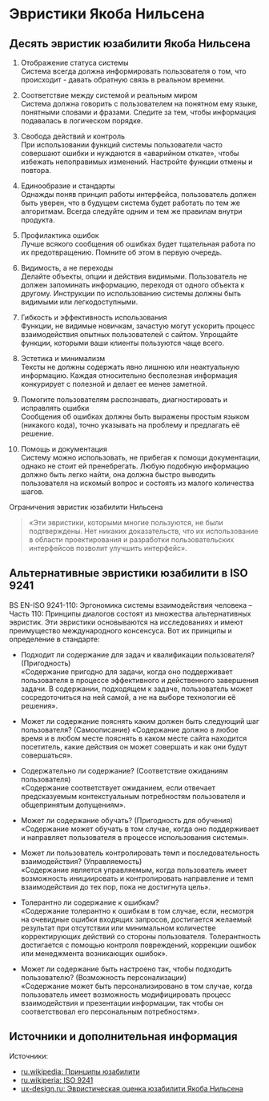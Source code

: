 # Эвристики Якоба Нильсена


## Десять эвристик юзабилити Якоба Нильсена


1. Отображение статуса системы  
Система всегда должна информировать пользователя о том, что происходит - давать обратную связь в реальном времени.

2. Соответствие между системой и реальным миром  
Система должна говорить с пользователем на понятном ему языке, понятными словами и фразами. Следите за тем, чтобы информация подавалась в логическом порядке.

3. Свобода действий и контроль  
При использовании функций системы пользователи часто совершают ошибки и нуждаются в «аварийном откате», чтобы избежать непоправимых изменений. Настройте функции отмены и повтора.

4. Единообразие и стандарты  
Однажды поняв принцип работы интерфейса, пользователь должен быть уверен, что в будущем система будет работать по тем же алгоритмам. Всегда следуйте одним и тем же правилам внутри продукта.

5. Профилактика ошибок  
Лучше всякого сообщения об ошибках будет тщательная работа по их предотвращению. Помните об этом в первую очередь.

6. Видимость, а не переходы  
Делайте объекты, опции и действия видимыми. Пользователь не должен запоминать информацию, переходя от одного объекта к другому. Инструкции по использованию системы должны быть видимыми или легкодоступными. 

7. Гибкость и эффективность использования  
Функции, не видимые новичкам, зачастую могут ускорить процесс взаимодействия опытных пользователей с сайтом. Упрощайте функции, которыми ваши клиенты пользуются чаще всего.

8. Эстетика и минимализм  
Тексты не должны содержать явно лишнюю или неактуальную информацию. Каждая относительно бесполезная информация конкурирует с полезной и делает ее менее заметной.

9. Помогите пользователям распознавать, диагностировать и исправлять ошибки  
Сообщения об ошибках должны быть выражены простым языком (никакого кода), точно указывать на проблему и предлагать её решение.

10. Помощь и документация  
Систему можно использовать, не прибегая к помощи документации, однако не стоит ей пренебрегать. Любую подобную информацию должно быть легко найти, она должна быстро выводить пользователя на искомый вопрос и состоять из малого количества шагов.

Ограничения эвристик юзабилити Нильсена
> «Эти эвристики, которыми многие пользуются, не были подтверждены. Нет никаких доказательств, что их использование в области проектирования и разработки пользовательских интерфейсов позволит улучшить интерфейс».


## Альтернативные эвристики юзабилити в ISO 9241


BS EN-ISO 9241-110: Эргономика системы взаимодействия человека – Часть 110: Принципы диалогов состоят из множества альтернативных эвристик. Эти эвристики основываются на исследованиях и имеют преимущество международного консенсуса. Вот их принципы и определение в стандарте:

- Подходит ли содержание для задач и квалификации пользователя? (Пригодность)  
«Содержание пригодно для задачи, когда оно поддерживает пользователя в процессе эффективного и действенного завершения задачи. В содержании, подходящем к задаче, пользователь может сосредоточиться на ней самой, а не на выборе технологии её решения».

- Может ли содержание пояснять каким должен быть следующий шаг пользователя? (Самоописание)
«Содержание должно в любое время и в любом месте пояснять в каком месте сайта находится посетитель, какие действия он может совершать и как они будут совершаться».

- Содержательно ли содержание? (Соответствие ожиданиям пользователя)  
«Содержание соответствует ожиданием, если отвечает предсказуемым контекстуальным потребностям пользователя и общепринятым допущениям».

- Может ли содержание обучать? (Пригодность для обучения)  
«Содержание может обучать в том случае, когда оно поддерживает и направляет пользователя в процессе использования системы».

- Может ли пользователь контролировать темп и последовательность взаимодействия? (Управляемость)  
«Содержание является управляемым, когда пользователь имеет возможность инициировать и контролировать направление и темп взаимодействия до тех пор, пока не достигнута цель».

- Толерантно ли содержание к ошибкам?  
«Содержание толерантно к ошибкам в том случае, если, несмотря на очевидные ошибки входящих запросов, достигается желаемый результат при отсутствии или минимальном количестве корректирующих действий со стороны пользователя. Толерантность достигается с помощью контроля повреждений, коррекции ошибок или менеджмента возникающих ошибок».

- Может ли содержание быть настроено так, чтобы подходить пользователю? (Возможность персонализации)  
«Содержание может быть персонализировано в том случае, когда пользователь имеет возможность модифицировать процесс взаимодействия и презентации информации, так чтобы он соответствовал его персональным потребностям».

## Источники и дополнительная информация

Источники:

- [ru.wikipedia: Принципы юзабилити](https://ru.wikipedia.org/wiki/Принципы_юзабилити)
- [ru.wikiperia: ISO 9241](https://ru.wikipedia.org/wiki/ISO_9241)
- [ux-design.ru: Эвристическая оценка юзабилити Якоба Нильсена](http://ux-design.ru/ux-encyclopedia/19-evristicheskaya-otsenka-yuzabiliti-yakoba-nilsena)
